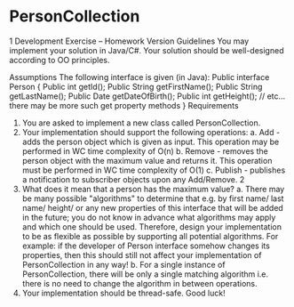 # PersonCollection

1
Development Exercise – Homework Version
Guidelines
You may implement your solution in Java/C#.
Your solution should be well-designed according to OO principles.

Assumptions
The following interface is given (in Java):
Public interface Person
{
Public int getId();
Public String getFirstName();
Public String getLastName();
Public Date getDateOfBirth();
Public int getHeight();
// etc… there may be more such get property methods
}
Requirements
1. You are asked to implement a new class called PersonCollection.
2. Your implementation should support the following operations:
a. Add - adds the person object which is given as input. This operation may be performed in WC time complexity of O(n)
b. Remove - removes the person object with the maximum value and returns it. This operation must be performed in WC time complexity of O(1)
c. Publish - publishes a notification to subscriber objects upon any Add/Remove.
2
3. What does it mean that a person has the maximum value?
a. There may be many possible "algorithms" to determine that e.g. by first name/ last name/ height/ or any new properties of this interface that will be added in the future; you do not know in advance what algorithms may apply and which one should be used. Therefore, design your implementation to be as flexible as possible by supporting all potential algorithms. For example: if the developer of Person interface somehow changes its properties, then this should still not affect your implementation of PersonCollection in any way!
b. For a single instance of PersonCollection, there will be only a single matching algorithm i.e. there is no need to change the algorithm in between operations.
4. Your implementation should be thread-safe.
Good luck! 
